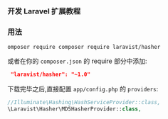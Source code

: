 ### 开发 Laravel 扩展教程

### 用法

```
omposer require composer require laravist/hasher
```

或者在你的 `composer.json` 的 require 部分中添加:
```json
 "laravist/hasher": "~1.0"
```

下载完毕之后,直接配置 `app/config.php` 的 `providers`:

```php
//Illuminate\Hashing\HashServiceProvider::class,
\Laravist\Hasher\MD5HasherProvider::class,
```
